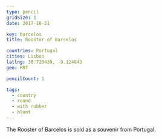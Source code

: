 ```yaml
---
type: pencil
gridSize: 1
date: 2017-10-21

key: barcelos
title: Rooster of Barcelos

countries: Portugal
cities: Lisbon
latlng: 38.720439, -9.124843
geo: PRT

pencilCount: 1

tags:
  - country
  - round
  - with rubber
  - blunt
---
```


The Rooster of Barcelos is sold as a souvenir from Portugal.
